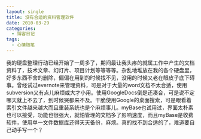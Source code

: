 ```yaml
---
layout: single
title: 没有合适的资料管理软件
date: 2010-03-29
categories:
  - 博客日记
tags:
  - 心情随笔
---
```


我的硬盘整理行动已经开始了一周多了，期间最让我头疼的就属工作中产生的文档资料了，技术文章、幻灯片、项目计划等等等等。杂乱地堆放在我的各个硬盘里，好多东西不舍的删除，偏偏在用到的时候找不见，没用的时候又老在眼皮子底下碍事。曾经试过evernote来管理资料，可是对于大量的word文档不太合适，使用subversion又有点儿麻烦或大才小用。使用GoogleDocs倒是还凑合，可是说不定哪天就上不去了，到时候哭都来不及。干脆使用Google的桌面搜索，可是眼看着索引文件越来越大而且重装系统也是个麻烦事儿。myBase也试用过，界面太朴素也可以接受，功能也很强大，就怕管理的文档多了影响速度，而且myBase是收费软件，使用单一文件数据库还得天天备份，麻烦。真的找不到合适的了，难道要自己动手写一个？
